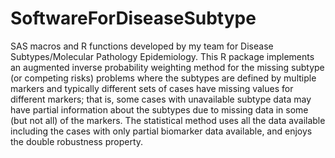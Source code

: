 # SoftwareForDiseaseSubtype
SAS macros and R functions developed by my team for Disease Subtypes/Molecular Pathology Epidemiology.
This R package implements an augmented inverse probability weighting method for the missing subtype (or competing risks) problems where the subtypes are defined by multiple markers and typically different sets of cases have missing values for different markers; that is, some cases with unavailable subtype data may have partial information about the subtypes due to missing data in some (but not all) of the markers. The statistical method uses all the data available including the cases with only partial biomarker data available, and enjoys the double robustness property.
